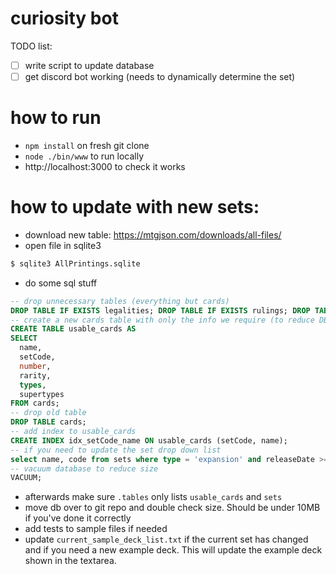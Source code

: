# curiosity bot
TODO list: 
- [ ] write script to update database
- [ ] get discord bot working (needs to dynamically determine the set)

# how to run 
- `npm install` on fresh git clone 
- `node ./bin/www` to run locally 
- http://localhost:3000 to check it works

# how to update with new sets: 
- download new table: https://mtgjson.com/downloads/all-files/
- open file in sqlite3
```bash
$ sqlite3 AllPrintings.sqlite
```
- do some sql stuff
```sql
-- drop unnecessary tables (everything but cards) 
DROP TABLE IF EXISTS legalities; DROP TABLE IF EXISTS rulings; DROP TABLE IF EXISTS foreign_data; DROP TABLE IF EXISTS meta; DROP TABLE IF EXISTS set_translations; DROP TABLE IF EXISTS tokens;
-- create a new cards table with only the info we require (to reduce DB size)
CREATE TABLE usable_cards AS 
SELECT 
  name,
  setCode,
  number,
  rarity,
  types,
  supertypes
FROM cards;
-- drop old table
DROP TABLE cards; 
-- add index to usable_cards
CREATE INDEX idx_setCode_name ON usable_cards (setCode, name);
-- if you need to update the set drop down list
select name, code from sets where type = 'expansion' and releaseDate >= '2019-01-01' order by releaseDate desc;
-- vacuum database to reduce size
VACUUM;
```
- afterwards make sure `.tables` only lists `usable_cards` and `sets`
- move db over to git repo and double check size. Should be under 10MB if you've done it correctly
- add tests to sample files if needed
- update `current_sample_deck_list.txt` if the current set has changed and if you need a new example deck. This will update the example deck shown in the textarea. 
